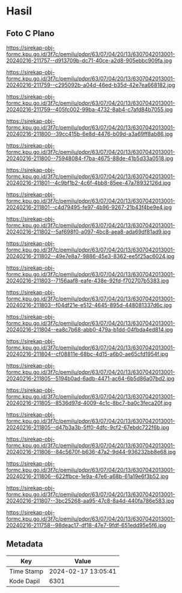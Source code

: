 # Hasil

## Foto C Plano

https://sirekap-obj-formc.kpu.go.id/3f7c/pemilu/pdpr/63/07/04/20/13/6307042013001-20240216-211757--d913709b-dc71-40ce-a2d8-905ebbc909fa.jpg

https://sirekap-obj-formc.kpu.go.id/3f7c/pemilu/pdpr/63/07/04/20/13/6307042013001-20240216-211759--c295092b-a04d-46ed-b35d-42e7ea668182.jpg

https://sirekap-obj-formc.kpu.go.id/3f7c/pemilu/pdpr/63/07/04/20/13/6307042013001-20240216-211759--405fc002-99ba-4732-8ab4-c7afd84b7055.jpg

https://sirekap-obj-formc.kpu.go.id/3f7c/pemilu/pdpr/63/07/04/20/13/6307042013001-20240216-211800--39cc415b-6e8d-4476-b09d-a3a69ff8ab86.jpg

https://sirekap-obj-formc.kpu.go.id/3f7c/pemilu/pdpr/63/07/04/20/13/6307042013001-20240216-211800--75948084-f7ba-4675-88de-41b5d33a0518.jpg

https://sirekap-obj-formc.kpu.go.id/3f7c/pemilu/pdpr/63/07/04/20/13/6307042013001-20240216-211801--4c9bf1b2-4c6f-4bb8-85ee-47a78932126d.jpg

https://sirekap-obj-formc.kpu.go.id/3f7c/pemilu/pdpr/63/07/04/20/13/6307042013001-20240216-211801--c4d79495-fe97-4b96-9267-21b43f4be9e4.jpg

https://sirekap-obj-formc.kpu.go.id/3f7c/pemilu/pdpr/63/07/04/20/13/6307042013001-20240216-211802--5af698f0-a097-4bc8-aea8-ada69df81ad9.jpg

https://sirekap-obj-formc.kpu.go.id/3f7c/pemilu/pdpr/63/07/04/20/13/6307042013001-20240216-211802--49e7e8a7-9886-45e3-8362-ee5f25ac6024.jpg

https://sirekap-obj-formc.kpu.go.id/3f7c/pemilu/pdpr/63/07/04/20/13/6307042013001-20240216-211803--7156aaf8-eafe-438e-92fd-f702707b5383.jpg

https://sirekap-obj-formc.kpu.go.id/3f7c/pemilu/pdpr/63/07/04/20/13/6307042013001-20240216-211803--f04df21e-e512-4645-895d-448081337d6c.jpg

https://sirekap-obj-formc.kpu.go.id/3f7c/pemilu/pdpr/63/07/04/20/13/6307042013001-20240216-211804--ea8c7b68-abb0-479a-b1dd-04fbda4ed814.jpg

https://sirekap-obj-formc.kpu.go.id/3f7c/pemilu/pdpr/63/07/04/20/13/6307042013001-20240216-211804--cf08811e-68bc-4d15-a6b0-ae65cfd1954f.jpg

https://sirekap-obj-formc.kpu.go.id/3f7c/pemilu/pdpr/63/07/04/20/13/6307042013001-20240216-211805--5194b0ad-6adb-4471-ac64-6b5d86a07bd2.jpg

https://sirekap-obj-formc.kpu.go.id/3f7c/pemilu/pdpr/63/07/04/20/13/6307042013001-20240216-211805--8536d97d-4009-4c1c-8bc7-ba0c3feca20f.jpg

https://sirekap-obj-formc.kpu.go.id/3f7c/pemilu/pdpr/63/07/04/20/13/6307042013001-20240216-211805--d47b3a3b-5ff0-4dfc-9cf2-67ebdc722f6b.jpg

https://sirekap-obj-formc.kpu.go.id/3f7c/pemilu/pdpr/63/07/04/20/13/6307042013001-20240216-211806--84c5670f-b636-47a2-9d44-936232bb8e68.jpg

https://sirekap-obj-formc.kpu.go.id/3f7c/pemilu/pdpr/63/07/04/20/13/6307042013001-20240216-211806--622ffbce-1e9a-47e6-a68b-61a19e6f3b52.jpg

https://sirekap-obj-formc.kpu.go.id/3f7c/pemilu/pdpr/63/07/04/20/13/6307042013001-20240216-211807--3bc25268-aa95-47c8-8a4d-440fa786e583.jpg

https://sirekap-obj-formc.kpu.go.id/3f7c/pemilu/pdpr/63/07/04/20/13/6307042013001-20240216-211758--98deac17-df18-47e7-9fdf-651edd95e5f6.jpg


## Metadata

| Key        | Value               |
| ---------- | ------------------- |
| Time Stamp | 2024-02-17 13:05:41 |
| Kode Dapil | 6301                |



